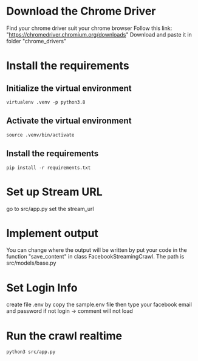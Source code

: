 # Download the Chrome Driver
Find your chrome driver suit your chrome browser
Follow this link: "https://chromedriver.chromium.org/downloads"
Download and paste it in folder "chrome_drivers" 
# Install the requirements
## Initialize the virtual environment
```
virtualenv .venv -p python3.8
```
## Activate the virtual environment
```
source .venv/bin/activate
```
## Install the requirements
```
pip install -r requirements.txt
```
# Set up Stream URL
go to src/app.py set the stream_url
# Implement output
You can change where the output will be written by put your code in the function "save_content" in class FacebookStreamingCrawl. The path is src/models/base.py 
# Set Login Info
create file .env by copy the sample.env file then type your facebook email and password
if not login -> comment will not load
# Run the crawl realtime
```
python3 src/app.py
```

